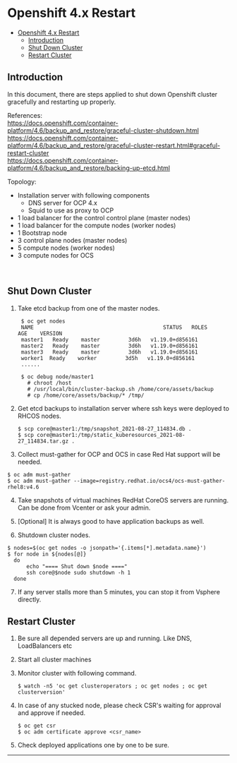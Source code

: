# Openshift 4.x Restart

- [Openshift 4.x Restart](#openshift-4x-restart)
  - [Introduction](#introduction)
  - [Shut Down Cluster](#shut-down-cluster)
  - [Restart Cluster](#restart-cluster)
  
## Introduction

In this document, there are steps applied to shut down Openshift cluster gracefully and restarting up properly.

References:<br>
https://docs.openshift.com/container-platform/4.6/backup_and_restore/graceful-cluster-shutdown.html<br>
https://docs.openshift.com/container-platform/4.6/backup_and_restore/graceful-cluster-restart.html#graceful-restart-cluster<br>
https://docs.openshift.com/container-platform/4.6/backup_and_restore/backing-up-etcd.html<br>

Topology:

* Installation server with following components
  - DNS server for OCP 4.x
  - Squid to use as proxy to OCP
* 1 load balancer for the control control plane (master nodes)
* 1 load balancer for the compute nodes (worker nodes)
* 1 Bootstrap node
* 3 control plane nodes (master nodes)
* 5 compute nodes (worker nodes)
* 3 compute nodes for OCS

<br>

## Shut Down Cluster

1. Take etcd backup from one of the master nodes.
   ```
    $ oc get nodes
    NAME                                         STATUS   ROLES          AGE    VERSION
    master1   Ready    master         3d6h   v1.19.0+d856161
    master2   Ready    master         3d6h   v1.19.0+d856161
    master3   Ready    master         3d6h   v1.19.0+d856161
    worker1  Ready    worker         3d5h   v1.19.0+d856161
    ......

    $ oc debug node/master1
      # chroot /host
      # /usr/local/bin/cluster-backup.sh /home/core/assets/backup
      # cp /home/core/assets/backup/* /tmp/
   ```

2. Get etcd backups to installation server where ssh keys were deployed to RHCOS nodes.
   ```
   $ scp core@master1:/tmp/snapshot_2021-08-27_114834.db .
   $ scp core@master1:/tmp/static_kuberesources_2021-08-27_114834.tar.gz .
   ```

3. Collect must-gather for OCP and OCS in case Red Hat support will be needed. 

  ```
  $ oc adm must-gather
  $ oc adm must-gather --image=registry.redhat.io/ocs4/ocs-must-gather-rhel8:v4.6
  ```

4. Take snapshots of virtual machines RedHat CoreOS servers are running. Can be done from Vcenter or ask your admin.

5. [Optional] It is always good to have application backups as well.

6. Shutdown cluster nodes.

  ```
  $ nodes=$(oc get nodes -o jsonpath='{.items[*].metadata.name}')
  $ for node in ${nodes[@]}
    do
        echo "==== Shut down $node ===="
        ssh core@$node sudo shutdown -h 1
    done
  ```

7. If any server stalls more than 5 minutes, you can stop it from Vsphere directly.

## Restart Cluster

1. Be sure all depended servers are up and running. Like DNS, LoadBalancers etc

2. Start all cluster machines

3. Monitor cluster with following command.
   ```
   $ watch -n5 'oc get clusteroperators ; oc get nodes ; oc get clusterversion'
   ```
4. In case of any stucked node, please check CSR's waiting for approval and approve if needed.
    ```
    $ oc get csr
    $ oc adm certificate approve <csr_name>
    ```
5. Check deployed applications one by one to be sure. 

----


